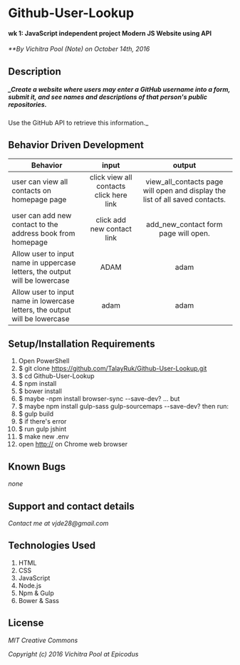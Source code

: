 # Github-User-Lookup
#### wk 1: JavaScript independent project Modern JS Website using API

_**By Vichitra Pool (Note) on October 14th, 2016_

## Description

##### _Create a website where users may enter a GitHub username into a form, submit it, and see names and descriptions of that person's public repositories.
Use the GitHub API to retrieve this information._

## Behavior Driven Development
|Behavior | input | output|
|--- | :---: | :---: |
|user can view all contacts on homepage page | click view all contacts click here link | view_all_contacts page will open and display the list of all saved contacts.
|user can add new contact to the address book from homepage | click add new contact link | add_new_contact form page will open.
|Allow user to input name in uppercase letters, the output will be lowercase | ADAM | adam
|Allow user to input name in lowercase letters, the output will be lowercase| adam | adam


## Setup/Installation Requirements
1.  Open PowerShell
2.  $ git clone https://github.com/TalayRuk/Github-User-Lookup.git
3.  $ cd Github-User-Lookup
4.  $ npm install
5.  $ bower install
6.  $ maybe -npm install browser-sync --save-dev? ... but
7.  $ maybe npm install gulp-sass gulp-sourcemaps --save-dev?
then run:
8.  $ gulp build
9.  $ if there's error
10. $ run gulp jshint
11. $ make new .env
12. open [http://]( ) on Chrome web browser


## Known Bugs
_none_

## Support and contact details
_Contact me at vjde28@gmail.com_

## Technologies Used

1. HTML
2. CSS
3. JavaScript
4. Node.js
5. Npm & Gulp
6. Bower & Sass


## License

_*MIT Creative Commons*_

_Copyright (c) 2016 Vichitra Pool at Epicodus_
